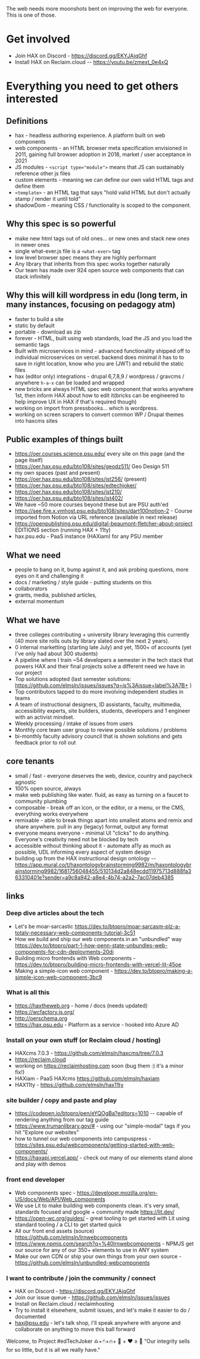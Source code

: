 The web needs more moonshots bent on improving the web for everyone. This is one of those.
# Get involved

- Join HAX on Discord - https://discord.gg/EKYJAjqGhf
- Install HAX on Reclaim.cloud -- https://youtu.be/zmext_0e4xQ

# Everything you need to get others interested

## Definitions
- hax - headless authoring experience. A platform built on web components
- web components - an HTML browser meta specification envisioned in 2011, gaining full browser adoption in 2018, market / user acceptance in 2021
 - JS modules - `<script type="module">` means that JS can sustainably reference other js files
 - custom elements - meaning we can define our own valid HTML tags and define them
 - `<template>` - an HTML tag that says "hold valid HTML but don't actually stamp / render it until told"
 - shadowDom - meaning CSS / functionality is scoped to the component.

## Why this spec is so powerful
- make new html tags out of old ones... or new ones and stack new ones in newer ones
- single what-ever.js file is a `<what-ever>` tag
- low level browser spec means they are highly performant
- Any library that inherits from this spec works together naturally
- Our team has made over 924 open source web components that can stack infinitely

## Why this will kill wordpress in edu (long term, in many instances, focusing on pedagogy atm)
- faster to build a site
- static by default
- portable - download as zip
- forever - HTML, built using web standards, load the JS and you load the semantic tags
- Built with microservices in mind - advanced functionality shipped off to individual microservices on vercel. backend does minimal it has to to save in right location, know who you are (JWT) and rebuild the static files
- hax (editor only) integrations - drupal 6,7,8,9 / wordpress / gravcms / anywhere `h-a-x` can be loaded and wrapped
- new bricks are always HTML spec web component that works anywhere 1st, then inform HAX about how to edit it(bricks can be engineered to help improve UX in HAX if that's required though)
- working on import from pressbooks... which is wordpress.
- working on screen scrapers to convert common WP / Drupal themes into haxcms sites

## Public examples of things built
- https://oer.courses.science.psu.edu/ every site on this page (and the page itself)
- https://oer.hax.psu.edu/bto108/sites/geodz511/ Geo Design 511
- my own spaces (past and present)
 - https://oer.hax.psu.edu/bto108/sites/ist256/ (present)
 - https://oer.hax.psu.edu/bto108/sites/edtechjoker/
 - https://oer.hax.psu.edu/bto108/sites/ist210/
 - https://oer.hax.psu.edu/bto108/sites/ist402/
- We have ~50 more courses beyond these but are PSU auth'ed
- https://see.fire.x.vmhost.psu.edu/bto108/sites/dart100notion-2 - Course imported from Notion via URL reference (available in next release)
- https://openpublishing.psu.edu/digital-beaumont-fletcher-about-project  EDITIONS section (running HAX + 11ty)
- hax.psu.edu - PaaS instance (HAXiam) for any PSU member

## What we need
- people to bang on it, bump against it, and ask probing questions, more eyes on it and challenging it
- docs / marketing / style guide - putting students on this
- collaborators
- grants, media, published articles,
- external momentum

## What we have
- three colleges contributing + university library leveraging this currently (40 more site rolls outs by library slated over the next 2 years).
- 0 internal marketting (starting late July) and yet, 1500+ of accounts (yet I've only had about 300 students)
- A pipeline where I train ~54 developers a semester in the tech stack that powers HAX and their final projects solve a different need we have in our project
 - Top solutions adopted (last semester solutions: https://github.com/elmsln/issues/issues?q=is%3Aissue+label%3A7B+ )
 - Top contributors tapped to do more involving independent studies in teams
- A team of instructional designers, ID assistants, faculty, multimedia, accessibility experts, site builders, students, developers and 1 engineer with an activist mindset.
- Weekly processing / intake of issues from users
- Monthly core team user group to review possible solutions / problems
- bi-monthly faculty advisory council that is shown solutions and gets feedback prior to roll out

## core tenants
- small / fast - everyone deserves the web, device, country and paycheck agnostic
- 100% open source, always
- make web publishing like water. fluid, as easy as turning on a faucet to community plumbing
- composable - break off an icon, or the editor, or a menu, or the CMS, everything works everywhere
- remixable - able to break things apart into smallest atoms and remix and share anywhere. pull in any (legacy) format, output any format
- everyone means everyone - minimal UI "clicks" to do anything. Everyone's creativity need not be blocked by tech
- accessible without thinking about it - automate a11y as much as possible, UDL informing every aspect of system design
- building up from the HAX instructional design ontology -- https://app.mural.co/t/haxontologybrainstorming9982/m/haxontologybrainstorming9982/1681756048455/510134d2a848ecdd11975713d888fa363310401e?sender=a9c8a942-a8e4-4b74-a2a2-7ac07deb4385

## links

### Deep dive articles about the tech
- Let's be moar-sarcastic https://dev.to/btopro/moar-sarcasm-plz-a-totaly-necessary-web-components-tutorial-3c51
- How we build and ship our web components in an "unbundled" way https://dev.to/btopro/part-1-how-penn-state-unbundles-web-components-for-cdn-deployments-20di
- Building micro frontends with Web components - https://dev.to/btopro/building-micro-frontends-with-vercel-lit-45oe
- Making a simple-icon web component - https://dev.to/btopro/making-a-simple-icon-web-component-3bc9

### What is all this
- https://haxtheweb.org - home / docs (needs updated)
- https://wcfactory.js.org/
- http://oerschema.org
- https://hax.psu.edu - Platform as a service - hooked into Azure AD

### Install on your own stuff (or Reclaim cloud / hosting)
- HAXcms 7.0.3 - https://github.com/elmsln/haxcms/tree/7.0.3
- https://reclaim.cloud
- working on https://reclaimhosting.com soon (bug them :) it's a minor fix!)
- HAXiam - PaaS HAXcms https://github.com/elmsln/haxiam
- HAX11ty - https://github.com/elmsln/hax11ty

### site builder / copy and paste and play
- https://codepen.io/btopro/pen/eYQOgBa?editors=1010 -- capable of rendering anything from our tag guide
- https://www.trumanlibrary.gov/# - using our "simple-modal" tags if you hit "Explore our websites"
- how to tunnel our web components into campuspress - https://sites.psu.edu/webcomponents/getting-started-with-web-components/
- https://haxapi.vercel.app/ - check out many of our elements stand alone and play with demos

### front end developer
- Web components spec - https://developer.mozilla.org/en-US/docs/Web/API/Web_components
- We use Lit to make building web components clean. it's very small, standards focused and google + community made https://lit.dev/
- https://open-wc.org/guides/ - great tooling to get started with Lit using standard tooling / a CLI to get started quick
- All our front end assets (source) https://github.com/elmsln/lrnwebcomponents
- https://www.npmjs.com/search?q=%40lrnwebcomponents - NPMJS get our source for any of our 350+ elements to use in ANY system
- Make our own CDN or ship your own things from your own source - https://github.com/elmsln/unbundled-webcomponents

### I want to contribute / join the community / connect
- HAX on Discord - https://discord.gg/EKYJAjqGhf
- Join our issue queue - https://github.com/elmsln/issues/issues
- Install on Reclaim.cloud / reclaimhosting
- Try to install it elsewhere, submit issues, and let's make it easier to do / documented
- hax@psu.edu - let's talk shop, I'll speak anywhere with anyone and collaborate on anything to move this ball forward

Welcome, to Project #edTechJoker
♎+🃏+🔥+ 👥 + ♥️  ≥ 💸
"Our integrity sells for so little, but it is all we really have."
